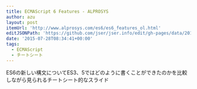 ```yaml
---
title: ECMAScript 6 Features - ALPROSYS
author: azu
layout: post
itemUrl: 'http://www.alprosys.com/es6/es6_features_ol.html'
editJSONPath: 'https://github.com/jser/jser.info/edit/gh-pages/data/2015/07/index.json'
date: '2015-07-28T08:34:41+00:00'
tags:
  - ECMAScript
  - チートシート
---
```

ES6の新しい構文についてES3、5ではどのように書くことができたのかを比較しながら見られるチートシート的なスライド
